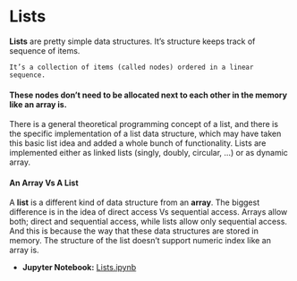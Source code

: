 # Lists

**Lists** are pretty simple data structures. It’s structure keeps track of sequence of items.

```
It’s a collection of items (called nodes) ordered in a linear sequence.
```

#### These nodes don’t need to be allocated next to each other in the memory like an array is.

There is a general theoretical programming concept of a list, and there is the specific implementation of a list data structure, which may have taken this basic list idea and added a whole bunch of functionality. Lists are implemented either as linked lists (singly, doubly, circular, …) or as dynamic array.

#### An Array Vs A List
A **list** is a different kind of data structure from an **array**.
The biggest difference is in the idea of direct access Vs sequential access. Arrays allow both; direct and sequential access, while lists allow only sequential access. And this is because the way that these data structures are stored in memory.
The structure of the list doesn’t support numeric index like an array is.

- **Jupyter Notebook:** [Lists.ipynb](Lists.ipynb)
